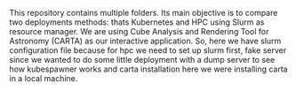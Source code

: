This repository contains multiple folders. Its main objective is to compare two deployments methods: thats Kubernetes and HPC using Slurm as resource manager. We are using Cube Analysis and Rendering Tool for Astronomy (CARTA) as our interactive application. So, here we have slurm configuration file because for hpc we need to set up slurm first, fake server since we wanted to do some little deployment with a dump server to see how kubespawner works and carta installation here we were installing carta in a local machine.
